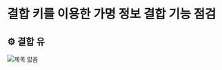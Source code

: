# 결합 키를 이용한 가명 정보 결합 기능 점검

## :gear: 결합 유
![제목 없음](https://github.com/Ryu-ji-hyeon/Combining-method-using-a-combining-key-/assets/112555124/2e0f7b04-055f-4ef6-897d-1cdd6173c05a)
